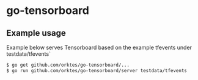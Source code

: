 # go-tensorboard

## Example usage

Example below serves Tensorboard based on the example tfevents under testdata/tfevents`
```sh
$ go get github.com/orktes/go-tensorboard/...
$ go run github.com/orktes/go-tensorboard/server testdata/tfevents
```
